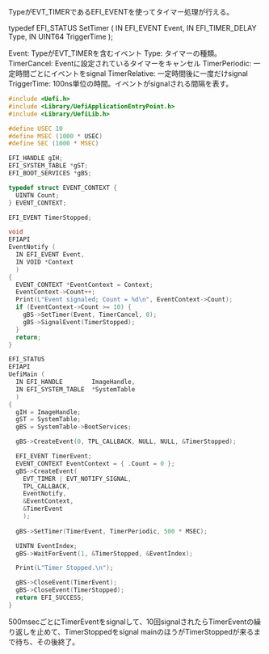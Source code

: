 TypeがEVT_TIMERであるEFI_EVENTを使ってタイマー処理が行える。

typedef
EFI_STATUS
SetTimer (
  IN EFI_EVENT       Event,
  IN EFI_TIMER_DELAY Type,
  IN UINT64          TriggerTime
  );

Event: TypeがEVT_TIMERを含むイベント
Type: タイマーの種類。
  TimerCancel: Eventに設定されているタイマーをキャンセル
  TimerPeriodic: 一定時間ごとにイベントをsignal
  TimerRelative: 一定時間後に一度だけsignal
TriggerTime: 100ns単位の時間。イベントがsignalされる間隔を表す。

``` c
#include <Uefi.h>
#include <Library/UefiApplicationEntryPoint.h>
#include <Library/UefiLib.h>

#define USEC 10
#define MSEC (1000 * USEC)
#define SEC (1000 * MSEC)

EFI_HANDLE gIH;
EFI_SYSTEM_TABLE *gST;
EFI_BOOT_SERVICES *gBS;

typedef struct EVENT_CONTEXT {
  UINTN Count;
} EVENT_CONTEXT;

EFI_EVENT TimerStopped;

void
EFIAPI
EventNotify (
  IN EFI_EVENT Event,
  IN VOID *Context
  )
{
  EVENT_CONTEXT *EventContext = Context;
  EventContext->Count++;
  Print(L"Event signaled; Count = %d\n", EventContext->Count);
  if (EventContext->Count >= 10) {
    gBS->SetTimer(Event, TimerCancel, 0);
    gBS->SignalEvent(TimerStopped);
  }
  return;
}

EFI_STATUS
EFIAPI
UefiMain (
  IN EFI_HANDLE        ImageHandle,
  IN EFI_SYSTEM_TABLE  *SystemTable
  )
{
  gIH = ImageHandle;
  gST = SystemTable;
  gBS = SystemTable->BootServices;

  gBS->CreateEvent(0, TPL_CALLBACK, NULL, NULL, &TimerStopped);

  EFI_EVENT TimerEvent;
  EVENT_CONTEXT EventContext = { .Count = 0 };
  gBS->CreateEvent(
    EVT_TIMER | EVT_NOTIFY_SIGNAL,
    TPL_CALLBACK,
    EventNotify,
    &EventContext,
    &TimerEvent
    );
  
  gBS->SetTimer(TimerEvent, TimerPeriodic, 500 * MSEC);

  UINTN EventIndex;
  gBS->WaitForEvent(1, &TimerStopped, &EventIndex);

  Print(L"Timer Stopped.\n");

  gBS->CloseEvent(TimerEvent);
  gBS->CloseEvent(TimerStopped);
  return EFI_SUCCESS;
}
```


500msecごとにTimerEventをsignalして、10回signalされたらTimerEventの繰り返しを止めて、TimerStoppedをsignal
mainのほうがTimerStoppedが来るまで待ち、その後終了。
